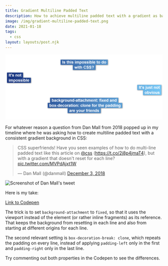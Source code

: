 ```yaml
---
title: Gradient Multiline Padded Text
description: How to achieve multiline padded text with a gradient as background in CSS.
image: /img/gradient-multiline-padded-text.png
date: 2021-01-18
tags:
  - css
layout: layouts/post.njk
---
```

![Example for a gradient multiline padded text with white text on a blue gradient background](/img/gradient-multiline-padded-text.png)

For whatever reason a question from Dan Mall from 2018 popped up in my timeline where he was asking how to create multiline padded text with a consistent gradient background in CSS:

<blockquote class="twitter-tweet"><p lang="en" dir="ltr">CSS superfriends! Have you seen examples of how to do multi-line padded text like this article on <a href="https://twitter.com/css?ref_src=twsrc%5Etfw">@css</a> (<a href="https://t.co/2j8p4jmaT4">https://t.co/2j8p4jmaT4</a>), but with a gradient that doesn&#39;t reset for each line? <a href="https://t.co/MVPdAjxt1W">pic.twitter.com/MVPdAjxt1W</a></p>&mdash; Dan Mall (@danmall) <a href="https://twitter.com/danmall/status/1069729595384049665?ref_src=twsrc%5Etfw">December 3, 2018</a></blockquote> <script async src="https://platform.twitter.com/widgets.js" charset="utf-8"></script>

<noscript>
    <img src="/img/twitter-dan-mall-gradient-multiline-padded text" alt="Screenshot of Dan Mall's tweet">
</noscript>

Here is my take:

[Link to Codepen](https://codepen.io/Schepp/pen/WNbQByE?editors=1100)

The trick is to set `background-attachment` to `fixed`, so that it uses the viewport instead of the element (or rather inline fragments) as its reference. That keeps the background from resetting in each line and also from starting at different origins for each line.

The second relevant setting is `box-decoration-break: clone`, which repeats the padding on every line, instead of applying `padding-left` only in the first and `padding-right` only in the last line.

Try commenting out both properties in the Codepen to see the differences.
